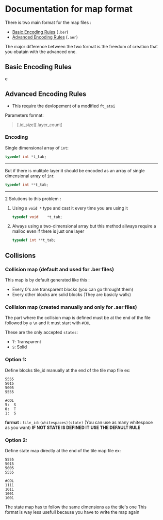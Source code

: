 # Documentation for map format

There is two main format for the map files :
* [Basic Encoding Rules](#basic-encoding-rules) (`.ber`)
* [Advanced Encoding Rules](#advanced-encoding-rules) (`.aer`)

The major difference between the two format is the freedom of creation that you obatain with the advanced one.

## Basic Encoding Rules
e

## Advanced Encoding Rules

* This require the devlopement of a modified `ft_atoi`

Parameters format:
> [.id_size][.layer_count]

### Encoding

Single dimensional array of `int`:
```C
typedef int	*t_tab;
```
---
But if there is mulitple layer it should be encoded as an array of single dimensional array of `int`
```C
typedef int	**t_tab;
```
---
2 Solutions to this problem : 

1.
	Using a `void *` type and cast it every time you are using it
	```C
	typedef void	*t_tab;
	```

2.
	Always using a two-dimensional array but this method allways require a malloc even if there is just one layer
	```C
	typedef int	**t_tab;
	```

## Collisions

### Collision map (default and used for .ber files)
This map is by default generated like this :
* Every 0's are transparent blocks (you can go throught them)
* Every other blocks are solid blocks (They are basicly walls)

### Collision map (created manually and only for .aer files)

The part where the collision map is defined must be at the end of the file followed by a `\n` and it must start with `#COL`

These are the only accepted `states`:
* `T`: Transparent
* `S`: Solid

### Option 1:
Define blocks tile_id manually at the end of the tile map file
ex:
```
5555
5015
5005
5555

#COL
5:	S
0:	T
1:	S
```
**format** : `tile_id:(whitespaces)(state)` (You can use as many whitespace as you want)
</b>
**IF NOT STATE IS DEFINED IT USE THE DEFAULT RULE**

### Option 2:
Define state map directly at the end of the tile map file
ex:
```
5555
5015
5005
5555

#COL
1111
1011
1001
1001
```
The state map has to follow the same dimensions as the tile's one
This format is way less usefull because you have to write the map again
